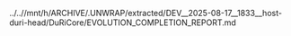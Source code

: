 ../..//mnt/h/ARCHIVE/.UNWRAP/extracted/DEV__2025-08-17__1833__host-duri-head/DuRiCore/EVOLUTION_COMPLETION_REPORT.md